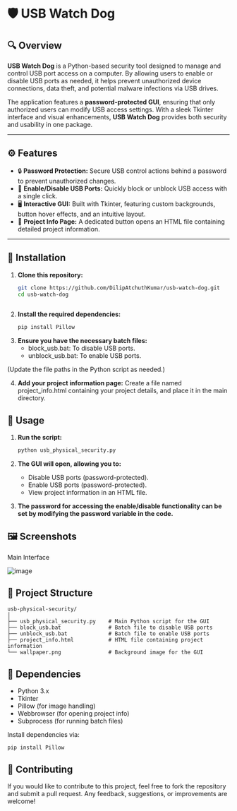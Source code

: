 # 🛡️ USB Watch Dog  

## 🔍 Overview  
**USB Watch Dog** is a Python-based security tool designed to manage and control USB port access on a computer. By allowing users to enable or disable USB ports as needed, it helps prevent unauthorized device connections, data theft, and potential malware infections via USB drives.  

The application features a **password-protected GUI**, ensuring that only authorized users can modify USB access settings. With a sleek Tkinter interface and visual enhancements, **USB Watch Dog** provides both security and usability in one package.  

---

## ⚙️ Features  
- 🔒 **Password Protection:** Secure USB control actions behind a password to prevent unauthorized changes.  
- 🔌 **Enable/Disable USB Ports:** Quickly block or unblock USB access with a single click.  
- 🖥️ **Interactive GUI:** Built with Tkinter, featuring custom backgrounds, button hover effects, and an intuitive layout.  
- 📄 **Project Info Page:** A dedicated button opens an HTML file containing detailed project information.  

---

## 🧩 Installation  

1. **Clone this repository:**  
   ```bash
   git clone https://github.com/DilipAtchuthKumar/usb-watch-dog.git
   cd usb-watch-dog
  
2. **Install the required dependencies:**
   ```bash
   pip install Pillow

3. **Ensure you have the necessary batch files:**
    - block_usb.bat: To disable USB ports.
    - unblock_usb.bat: To enable USB ports.
  
(Update the file paths in the Python script as needed.)

4. **Add your project information page:**
    Create a file named project_info.html containing your project details, and place it in the main directory.

## 🚀 Usage
1. **Run the script:**
   ```bash
   python usb_physical_security.py

2. **The GUI will open, allowing you to:**
    - Disable USB ports (password-protected).
    - Enable USB ports (password-protected).
    - View project information in an HTML file.

3. **The password for accessing the enable/disable functionality can be set by modifying the password variable in the code.**
   
## 🖼️ Screenshots
Main Interface

![image](https://github.com/user-attachments/assets/8e85ce21-59dc-48df-9ec7-26d889ca7944)

## 📁 Project Structure
    usb-physical-security/
    │
    ├── usb_physical_security.py    # Main Python script for the GUI
    ├── block_usb.bat               # Batch file to disable USB ports
    ├── unblock_usb.bat             # Batch file to enable USB ports
    ├── project_info.html           # HTML file containing project information
    └── wallpaper.png               # Background image for the GUI

## 🧠 Dependencies
- Python 3.x
- Tkinter
- Pillow (for image handling)
- Webbrowser (for opening project info)
- Subprocess (for running batch files)

Install dependencies via:

    pip install Pillow

## 🤝 Contributing
If you would like to contribute to this project, feel free to fork the repository and submit a pull request. Any feedback, suggestions, or improvements are welcome!

